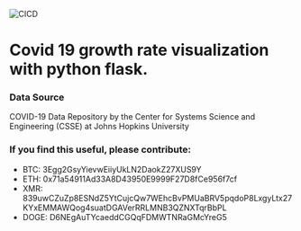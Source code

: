 ![CICD](https://github.com/nand0p/covid19/workflows/CICD/badge.svg?branch=master)

# Covid 19 growth rate visualization with python flask.


### Data Source
COVID-19 Data Repository by the Center for Systems Science and Engineering (CSSE) at Johns Hopkins University


### If you find this useful, please contribute:
- BTC: 3Egg2GsyYievwEiiyUkLN2DaokZ27XUS9Y
- ETH: 0x71a54911Ad33A8D43950E9999F27D8fCe956f7cf
- XMR: 839uwCZuZp8ESNdZ5YtCujcQw7WEhcBvPMUaBRV5pqdoP8LxgyLtx27KYxEMMAWQog4suatDGAVerRRLMNB3QZNXTqrBbPL
- DOGE: D6NEgAuTYcaeddCGQqFDMWTNRaGMcYreG5



